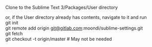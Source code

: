 Clone to the Sublime Text 3/Packages/User directory

or, if the User directory already has contents, navigate to it and run  
git init  
git remote add origin git@gitlab.com:moondi/sublime-settings.git  
git fetch  
git checkout -t origin/master # May not be needed  